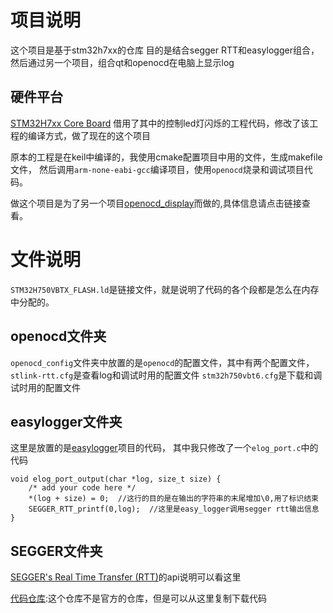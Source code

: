 # 项目说明
这个项目是基于stm32h7xx的仓库
目的是结合segger RTT和easylogger组合，然后通过另一个项目，组合qt和openocd在电脑上显示log

## 硬件平台
[STM32H7xx Core Board](https://www.weact-tc.cn/2020/02/06/Products/)
借用了其中的控制led灯闪烁的工程代码，修改了该工程的编译方式，做了现在的这个项目

原本的工程是在keil中编译的，我使用cmake配置项目中用的文件，生成makefile文件，
然后调用`arm-none-eabi-gcc`编译项目，使用`openocd`烧录和调试项目代码。

做这个项目是为了另一个项目[openocd_display](https://github.com/panxin22911/openocd_display)而做的,具体信息请点击链接查看。

# 文件说明

`STM32H750VBTX_FLASH.ld`是链接文件，就是说明了代码的各个段都是怎么在内存中分配的。

## openocd文件夹

`openocd_config`文件夹中放置的是`openocd`的配置文件，其中有两个配置文件，
`stlink-rtt.cfg`是查看log和调试时用的配置文件
`stm32h750vbt6.cfg`是下载和调试时用的配置文件

## easylogger文件夹
这里是放置的是[easylogger](https://github.com/armink/EasyLogger)项目的代码，
其中我只修改了一个`elog_port.c`中的代码
```
void elog_port_output(char *log, size_t size) {
    /* add your code here */
    *(log + size) = 0;  //这行的目的是在输出的字符串的末尾增加\0,用了标识结束
    SEGGER_RTT_printf(0,log);  //这里是easy_logger调用segger rtt输出信息
}
```

## SEGGER文件夹

[SEGGER's Real Time Transfer (RTT)](https://wiki.segger.com/RTT)的api说明可以看这里

[代码仓库](https://github.com/adfernandes/segger-rtt):这个仓库不是官方的仓库，但是可以从这里复制下载代码


